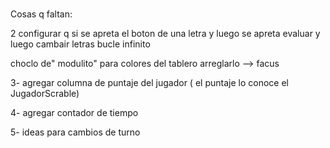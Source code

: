 # 
Cosas q faltan:

  2  configurar q si se apreta el boton  de una letra y luego se apreta evaluar y luego cambair letras  bucle infinito
  
  
  choclo de" modulito"  para colores del tablero arreglarlo --> facus
  
  3- agregar columna de puntaje del jugador ( el puntaje lo conoce el JugadorScrable)
  
  4- agregar contador de tiempo
  
  5-  ideas para cambios de turno 
  
  
 
  
